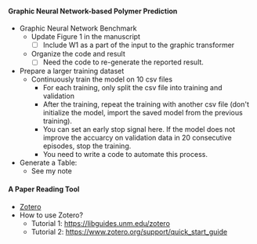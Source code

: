 #### Graphic Neural Network-based Polymer Prediction
* Graphic Neural Network Benchmark
  * Update Figure 1 in the manuscript
    * [ ] Include W1 as a part of the input to the graphic transformer
  * Organize the code and result
    * [ ] Need the code to re-generate the reported result.

* Prepare a larger training dataset
  * Continuously train the model on 10 csv files
    * For each training, only split the csv file into training and validation
    * After the training, repeat the training with another csv file (don't initialize the model, import the saved model from the previous training). 
    * You can set an early stop signal here. If the model does not improve the accuarcy on validation data in 20 consecutive episodes, stop the training. 
    * You need to write a code to automate this process. 
* Generate a Table:
  * See my note
  




#### A Paper Reading Tool
* [Zotero](https://www.zotero.org/)
* How to use Zotero?
  * Tutorial 1: https://libguides.unm.edu/zotero
  * Tutorial 2: https://www.zotero.org/support/quick_start_guide